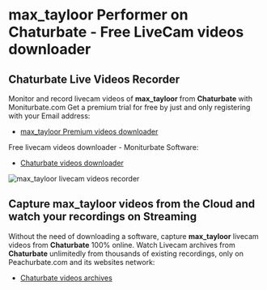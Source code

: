 # max_tayloor Performer on Chaturbate - Free LiveCam videos downloader

## Chaturbate Live Videos Recorder

Monitor and record livecam videos of **max_tayloor** from **Chaturbate** with Moniturbate.com
Get a premium trial for free by just and only registering with your Email address:
* [max_tayloor Premium videos downloader](https://moniturbate.com/request-demo-licence-key.html)

Free livecam videos downloader - Moniturbate Software:
* [Chaturbate videos downloader](https://moniturbate.com/moniturbate-download-software.html)

![max_tayloor livecam videos recorder](https://peachurnet.com/templates/moniturbate-software.png)


## Capture max_tayloor videos from the Cloud and watch your recordings on Streaming

Without the need of downloading a software, capture **max_tayloor** livecam videos from **Chaturbate** 100% online.
Watch Livecam archives from **Chaturbate** unlimitedly from thousands of existing recordings, only on Peachurbate.com and its websites network:
* [Chaturbate videos archives](https://peachurnet.com/)